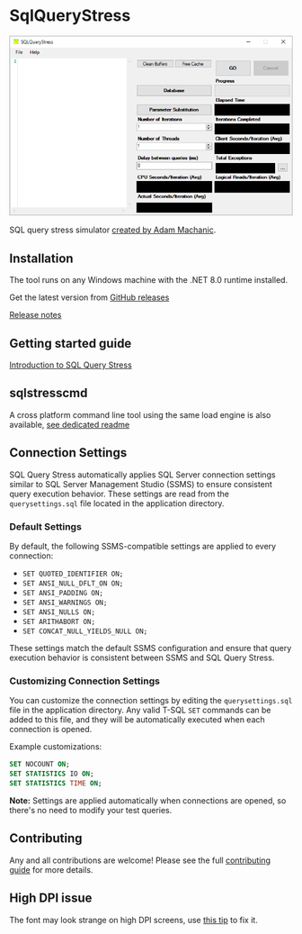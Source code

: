 # SqlQueryStress

![screenshot](https://raw.githubusercontent.com/ErikEJ/SqlQueryStress/refs/heads/master/images/figure1.png)

SQL query stress simulator [created by Adam Machanic](https://dataeducation.com/sqlquerystress-the-source-code/).

## Installation

The tool runs on any Windows machine with the .NET 8.0 runtime installed.

Get the latest version from [GitHub releases](https://github.com/ErikEJ/SqlQueryStress/releases)

[Release notes](https://github.com/ErikEJ/SqlQueryStress/wiki/Release-notes)

## Getting started guide

[Introduction to SQL Query Stress](https://github.com/ErikEJ/SqlQueryStress/wiki)

## sqlstresscmd

A cross platform command line tool using the same load engine is also available, [see dedicated readme](https://github.com/ErikEJ/SqlQueryStress/blob/master/src/SqlQueryStressCLI/README.md)

## Connection Settings

SQL Query Stress automatically applies SQL Server connection settings similar to SQL Server Management Studio (SSMS) to ensure consistent query execution behavior. These settings are read from the `querysettings.sql` file located in the application directory.

### Default Settings

By default, the following SSMS-compatible settings are applied to every connection:

- `SET QUOTED_IDENTIFIER ON;`
- `SET ANSI_NULL_DFLT_ON ON;`
- `SET ANSI_PADDING ON;`
- `SET ANSI_WARNINGS ON;`
- `SET ANSI_NULLS ON;`
- `SET ARITHABORT ON;`
- `SET CONCAT_NULL_YIELDS_NULL ON;`

These settings match the default SSMS configuration and ensure that query execution behavior is consistent between SSMS and SQL Query Stress.

### Customizing Connection Settings

You can customize the connection settings by editing the `querysettings.sql` file in the application directory. Any valid T-SQL `SET` commands can be added to this file, and they will be automatically executed when each connection is opened.

Example customizations:
```sql
SET NOCOUNT ON;
SET STATISTICS IO ON;
SET STATISTICS TIME ON;
```

**Note:** Settings are applied automatically when connections are opened, so there's no need to modify your test queries.

## Contributing

Any and all contributions are welcome! Please see the full [contributing guide](CONTRIBUTING.md) for more details.  

## High DPI issue

The font may look strange on high DPI screens, use [this tip](https://github.com/ErikEJ/SqlQueryStress/issues/143) to fix it.
